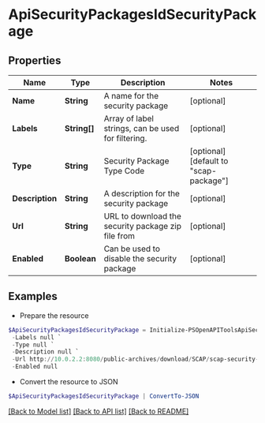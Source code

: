 # ApiSecurityPackagesIdSecurityPackage
## Properties

Name | Type | Description | Notes
------------ | ------------- | ------------- | -------------
**Name** | **String** | A name for the security package | [optional] 
**Labels** | **String[]** | Array of label strings, can be used for filtering. | [optional] 
**Type** | **String** | Security Package Type Code | [optional] [default to "scap-package"]
**Description** | **String** | A description for the security package | [optional] 
**Url** | **String** | URL to download the security package zip file from | [optional] 
**Enabled** | **Boolean** | Can be used to disable the security package | [optional] 

## Examples

- Prepare the resource
```powershell
$ApiSecurityPackagesIdSecurityPackage = Initialize-PSOpenAPIToolsApiSecurityPackagesIdSecurityPackage  -Name Sample Security Package `
 -Labels null `
 -Type null `
 -Description null `
 -Url http://10.0.2.2:8080/public-archives/download/SCAP/scap-security-guide-0.1.51.zip `
 -Enabled null
```

- Convert the resource to JSON
```powershell
$ApiSecurityPackagesIdSecurityPackage | ConvertTo-JSON
```

[[Back to Model list]](../README.md#documentation-for-models) [[Back to API list]](../README.md#documentation-for-api-endpoints) [[Back to README]](../README.md)

